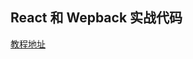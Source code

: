 ## React 和 Wepback 实战代码

[教程地址](https://github.com/wangning0/Autumn_Ning_Blog/blob/master/blogs/3-21/react_webpack.md)
